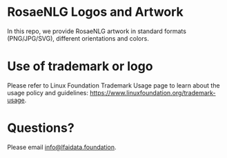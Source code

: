 # RosaeNLG Logos and Artwork 
In this repo, we provide RosaeNLG artwork in standard formats (PNG/JPG/SVG), different orientations and colors. 

# Use of trademark or logo 
Please refer to Linux Foundation Trademark Usage page to learn about the usage policy and guidelines: https://www.linuxfoundation.org/trademark-usage. 

# Questions? 
Please email info@lfaidata.foundation.
